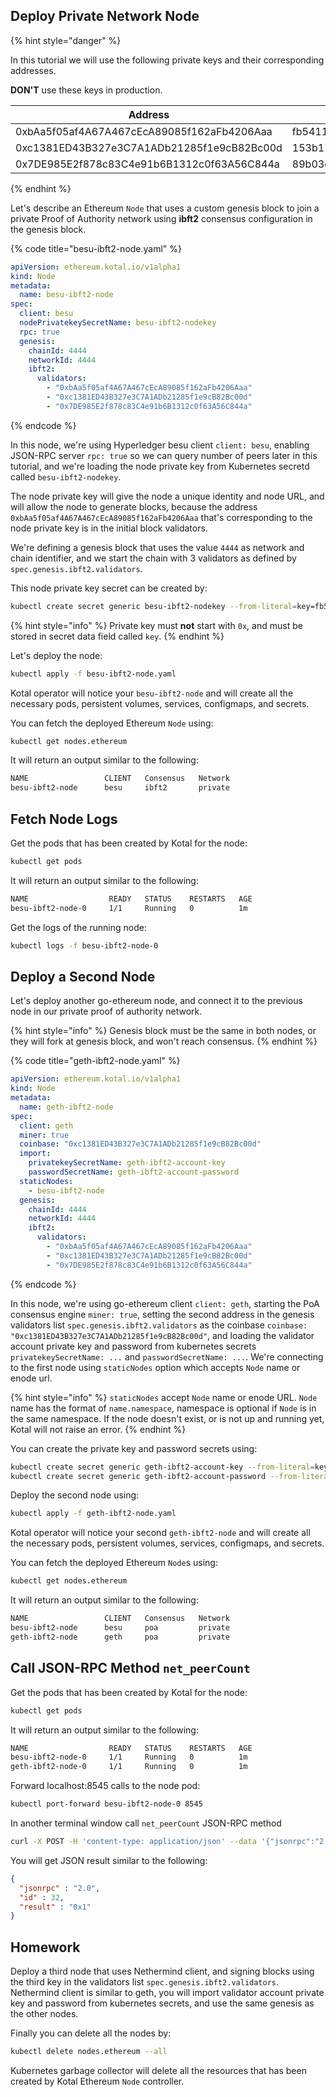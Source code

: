 ## Deploy Private Network Node

{% hint style="danger" %}

In this tutorial we will use the following private keys and their corresponding addresses. 

**DON'T** use these keys in production.

| Address                                    | Private Key                                                      |
| ------------------------------------------ | ---------------------------------------------------------------- |
| 0xbAa5f05af4A67A467cEcA89085f162aFb4206Aaa | fb5411342ae51291447515c89bcf6a057e3dbd0b51e060c45cb73406c38f851d |
| 0xc1381ED43B327e3C7A1ADb21285f1e9cB82Bc00d | 153b174f5e9948ae4678baed54f88244cc9c39d56b9f17ecef93d7ede633f56b |
| 0x7DE985E2f878c83C4e91b6B1312c0f63A56C844a | 89b03c4de62d61be16d22e09c8a48929a9bccd11fa6b37809cfef290292bcba3 |

{% endhint %}

Let's describe an Ethereum `Node` that uses a custom genesis block to join a private Proof of Authority network using **ibft2** consensus configuration in the genesis block.

{% code title="besu-ibft2-node.yaml" %}
```yaml
apiVersion: ethereum.kotal.io/v1alpha1
kind: Node
metadata:
  name: besu-ibft2-node
spec:
  client: besu
  nodePrivatekeySecretName: besu-ibft2-nodekey
  rpc: true
  genesis:
    chainId: 4444
    networkId: 4444
    ibft2:
      validators:
        - "0xbAa5f05af4A67A467cEcA89085f162aFb4206Aaa"
        - "0xc1381ED43B327e3C7A1ADb21285f1e9cB82Bc00d"
        - "0x7DE985E2f878c83C4e91b6B1312c0f63A56C844a"
```
{% endcode %}

In this node, we're using Hyperledger besu client `client: besu`, enabling JSON-RPC server `rpc: true` so we can query number of peers later in this tutorial, and we're loading the node private key from Kubernetes secretd called `besu-ibft2-nodekey`.

The node private key will give the node a unique identity and node URL, and will allow the node to generate blocks, because the address `0xbAa5f05af4A67A467cEcA89085f162aFb4206Aaa` that's corresponding to the node private key is in the initial block validators.

We're defining a genesis block that uses the value `4444` as network and chain identifier, and we start the chain with 3 validators as defined by `spec.genesis.ibft2.validators`.

This node private key secret can be created by:

```bash
kubectl create secret generic besu-ibft2-nodekey --from-literal=key=fb5411342ae51291447515c89bcf6a057e3dbd0b51e060c45cb73406c38f851d
```

{% hint style="info" %}
Private key must **not** start with `0x`, and must be stored in secret data field called `key`.
{% endhint %}

Let's deploy the node:

```bash
kubectl apply -f besu-ibft2-node.yaml
```

Kotal operator will notice your `besu-ibft2-node` and will create all the necessary pods, persistent volumes, services, configmaps, and secrets.

You can fetch the deployed Ethereum `Node` using:

```bash
kubectl get nodes.ethereum
```

It will return an output similar to the following:

```bash
NAME                 CLIENT   Consensus   Network
besu-ibft2-node      besu     ibft2       private
```

## Fetch Node Logs

Get the pods that has been created by Kotal for the node:

```bash
kubectl get pods
```

It will return an output similar to the following:

```bash
NAME                  READY   STATUS    RESTARTS   AGE
besu-ibft2-node-0     1/1     Running   0          1m
```

Get the logs of the running node:

```bash
kubectl logs -f besu-ibft2-node-0
```

## Deploy a Second Node

Let's deploy another go-ethereum node, and connect it to the previous node in our private proof of authority network.

{% hint style="info" %}
Genesis block must be the same in both nodes, or they will fork at genesis block, and won't reach consensus.
{% endhint %}

{% code title="geth-ibft2-node.yaml" %}
```yaml
apiVersion: ethereum.kotal.io/v1alpha1
kind: Node
metadata:
  name: geth-ibft2-node
spec:
  client: geth
  miner: true
  coinbase: "0xc1381ED43B327e3C7A1ADb21285f1e9cB82Bc00d"
  import:
    privatekeySecretName: geth-ibft2-account-key
    passwordSecretName: geth-ibft2-account-password
  staticNodes:
    - besu-ibft2-node
  genesis:
    chainId: 4444
    networkId: 4444
    ibft2:
      validators:
        - "0xbAa5f05af4A67A467cEcA89085f162aFb4206Aaa"
        - "0xc1381ED43B327e3C7A1ADb21285f1e9cB82Bc00d"
        - "0x7DE985E2f878c83C4e91b6B1312c0f63A56C844a"
```
{% endcode %}

In this node, we're using go-ethereum client `client: geth`, starting the PoA consensus engine `miner: true`, setting the second address in the genesis validators list `spec.genesis.ibft2.validators` as the coinbase `coinbase: "0xc1381ED43B327e3C7A1ADb21285f1e9cB82Bc00d"`, and loading the validator account private key and password from kubernetes secrets `privatekeySecretName: ...` and `passwordSecretName: ...`. We're connecting to the first node using `staticNodes` option which accepts `Node` name or enode url.

{% hint style="info" %}
`staticNodes` accept `Node` name or enode URL. `Node` name has the format of `name.namespace`, namespace is optional if `Node` is in the same namespace. If the node doesn't exist, or is not up and running yet, Kotal will not raise an error.
{% endhint %}

You can create the private key and password secrets using:

```bash
kubectl create secret generic geth-ibft2-account-key --from-literal=key=153b174f5e9948ae4678baed54f88244cc9c39d56b9f17ecef93d7ede633f56b
kubectl create secret generic geth-ibft2-account-password --from-literal=password=s3cr3t
```

Deploy the second node using:

```bash
kubectl apply -f geth-ibft2-node.yaml
```

Kotal operator will notice your second `geth-ibft2-node` and will create all the necessary pods, persistent volumes, services, configmaps, and secrets.

You can fetch the deployed Ethereum `Node`s using:

```bash
kubectl get nodes.ethereum
```

It will return an output similar to the following:

```bash
NAME                 CLIENT   Consensus   Network
besu-ibft2-node      besu     poa         private
geth-ibft2-node      geth     poa         private
```

## Call JSON-RPC Method `net_peerCount`

Get the pods that has been created by Kotal for the node:

```bash
kubectl get pods
```

It will return an output similar to the following:

```bash
NAME                  READY   STATUS    RESTARTS   AGE
besu-ibft2-node-0     1/1     Running   0          1m
geth-ibft2-node-0     1/1     Running   0          1m
```

Forward localhost:8545 calls to the node pod:

```bash
kubectl port-forward besu-ibft2-node-0 8545
```

In another terminal window call `net_peerCount` JSON-RPC method

```bash
curl -X POST -H 'content-type: application/json' --data '{"jsonrpc":"2.0","method":"net_peerCount","params":[],"id":32}' http://127.0.0.1:8545
```

You will get JSON result similar to the following:

```json
{
  "jsonrpc" : "2.0",
  "id" : 32,
  "result" : "0x1"
}
```

## Homework

Deploy a third node that uses Nethermind client, and signing blocks using the third key in the validators list `spec.genesis.ibft2.validators`. Nethermind client is similar to geth, you will import validator account private key and password from kubernetes secrets, and use the same genesis as the other nodes.


Finally you can delete all the nodes by:

```bash
kubectl delete nodes.ethereum --all
```

Kubernetes garbage collector will delete all the resources that has been created by Kotal Ethereum `Node` controller.

